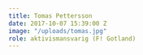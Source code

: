 ```yaml
---
title: Tomas Pettersson
date: 2017-10-07 15:39:00 Z
image: "/uploads/tomas.jpg"
role: aktivismansvarig (F! Gotland)
---
```


